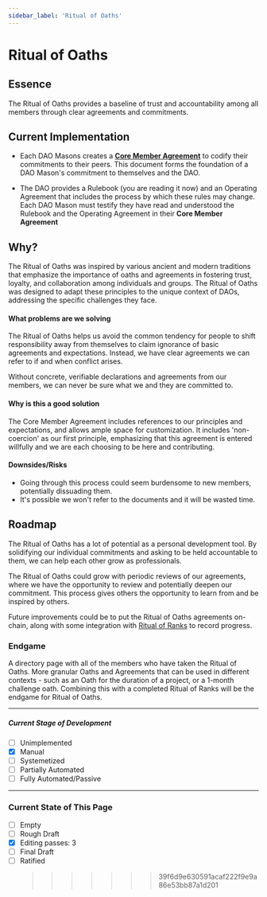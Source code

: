 ```yaml
---
sidebar_label: 'Ritual of Oaths'
---
```


# Ritual of Oaths

## Essence

The Ritual of Oaths provides a baseline of trust and accountability among all members through clear agreements and commitments.

## Current Implementation

- Each DAO Masons creates a [**Core Member Agreement**](/Templates/core-member-agreement) to codify their commitments to their peers. This document forms the foundation of a DAO Mason's commitment to themselves and the DAO.

- The DAO provides a Rulebook (you are reading it now) and an Operating Agreement that includes the process by which these rules may change. Each DAO Mason must testify they have read and understood the Rulebook and the Operating Agreement in their **Core Member Agreement**

## Why?

The Ritual of Oaths was inspired by various ancient and modern traditions that emphasize the importance of oaths and agreements in fostering trust, loyalty, and collaboration among individuals and groups. The Ritual of Oaths was designed to adapt these principles to the unique context of DAOs, addressing the specific challenges they face.

#### What problems are we solving

The Ritual of Oaths helps us avoid the common tendency for people to shift responsibility away from themselves to claim ignorance of basic agreements and expectations. Instead, we have clear agreements we can refer to if and when conflict arises.

Without concrete, verifiable declarations and agreements from our members, we can never be sure what we and they are committed to.

#### Why is this a good solution

The Core Member Agreement includes references to our principles and expectations, and allows ample space for customization. It includes 'non-coercion' as our first principle, emphasizing that this agreement is entered willfully and we are each choosing to be here and contributing.

#### Downsides/Risks

- Going through this process could seem burdensome to new members, potentially dissuading them.
- It's possible we won't refer to the documents and it will be wasted time.

## Roadmap

The Ritual of Oaths has a lot of potential as a personal development tool. By solidifying our individual commitments and asking to be held accountable to them, we can help each other grow as professionals.

The Ritual of Oaths could grow with periodic reviews of our agreements, where we have the opportunity to review and potentially deepen our commitment. This process gives others the opportunity to learn from and be inspired by others.

Future improvements could be to put the Ritual of Oaths agreements on-chain, along with some integration with [Ritual of Ranks](/Rituals/ritual-of-ranks) to record progress.

### Endgame

A directory page with all of the members who have taken the Ritual of Oaths. More granular Oaths and Agreements that can be used in different contexts - such as an Oath for the duration of a project, or a 1-month challenge oath. Combining this with a completed Ritual of Ranks will be the endgame for Ritual of Oaths.

---

##### Current Stage of Development

- [ ] Unimplemented
- [x] Manual
- [ ] Systemetized
- [ ] Partially Automated
- [ ] Fully Automated/Passive

---

### Current State of This Page

- [ ] Empty
- [ ] Rough Draft
- [x] Editing passes: 3
- [ ] Final Draft
- [ ] Ratified
  > > > > > > > 39f6d9e630591acaf222f9e9a86e53bb87a1d201
